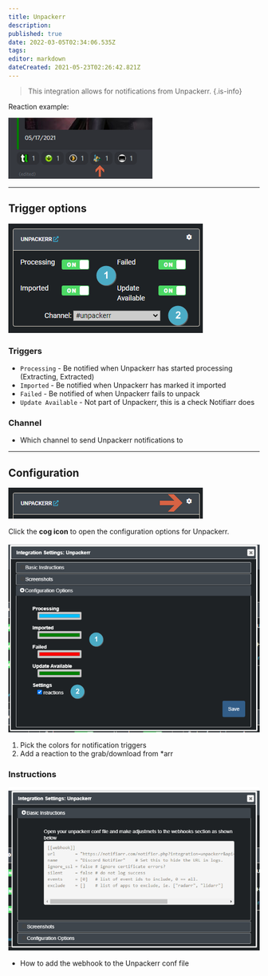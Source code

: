 ```yaml
---
title: Unpackerr
description: 
published: true
date: 2022-03-05T02:34:06.535Z
tags: 
editor: markdown
dateCreated: 2021-05-23T02:26:42.821Z
---
```


> This integration allows for notifications from Unpackerr.
{.is-info}

Reaction example:

![reaction.png](/unpackerr/reaction.png)

---

## Trigger options

![trigger-channels.png](/unpackerr/trigger-channels.png)

### Triggers

- `Processing` - Be notified when Unpackerr has started processing (Extracting, Extracted)
- `Imported` - Be notified when Unpackerr has marked it imported
- `Failed` - Be notified of when Unpackerr fails to unpack
- `Update Available` - Not part of Unpackerr, this is a check Notifiarr does

### Channel

- Which channel to send Unpackerr notifications to

---

## Configuration

![open-configuration.png](/unpackerr/open-configuration.png)

Click the **cog icon** to open the configuration options for Unpackerr.

![configuration.png](/unpackerr/configuration.png)

1. Pick the colors for notification triggers
1. Add a reaction to the grab/download from \*arr

### Instructions

![instructions.png](/unpackerr/instructions.png)

- How to add the webhook to the Unpackerr conf file
